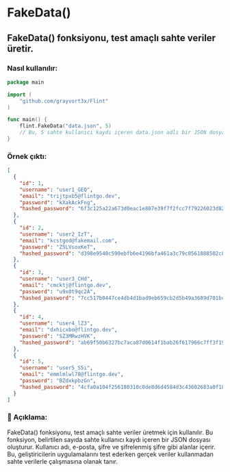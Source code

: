 # FakeData()

## FakeData() fonksiyonu, test amaçlı sahte veriler üretir.

### **Nasıl kullanılır:**
```go
package main

import (
    "github.com/grayvort3x/Flint"
)

func main() {
    flint.FakeData("data.json", 5)
    // Bu, 5 sahte kullanıcı kaydı içeren data.json adlı bir JSON dosyası oluşturur.
}
```

### **Örnek çıktı:**
```json
[
  {
    "id": 1,
    "username": "user1_GEQ",
    "email": "trijtpxb5@flintgo.dev",
    "password": "kXakAckFng",
    "hashed_password": "6f3c125a22a673d0eac1e807e39f7f2fcc7f79226023d823af94283604d006ac"
  },
  {
    "id": 2,
    "username": "user2_IzT",
    "email": "kcstgod@fakemail.com",
    "password": "Z5LVsoxKeT",
    "hashed_password": "d398e9540c590ebfb6e4196bfa461a3c79c0561888502c832e5bac3363bb58d6"
  },
  {
    "id": 3,
    "username": "user3_CHd",
    "email": "cmcktj@flintgo.dev",
    "password": "u9x0t9qc2A",
    "hashed_password": "7cc517b0447ce4db4d1bad9eb659cb2d5b49a3689d701bc733e63dfc97f7c5e5"
  },
  {
    "id": 4,
    "username": "user4_lZ3",
    "email": "dxhicxbo@flintgo.dev",
    "password": "SZ3MRwzHVK",
    "hashed_password": "ab69f50b6327bc7aca87d0614f1bab26f617966c7ff3f195b73d446de3ae558f"
  },
  {
    "id": 5,
    "username": "user5_S5i",
    "email": "emmlmlwl78@flintgo.dev",
    "password": "BZdxkpbzGn",
    "hashed_password": "4cfa0a104f256180310c0de8d6d4584d3c43602683a0f18b58d2583060f1f355"
  }
]

```

### 🧠 Açıklama:
FakeData() fonksiyonu, test amaçlı sahte veriler üretmek için kullanılır. Bu fonksiyon, belirtilen sayıda sahte kullanıcı kaydı içeren bir JSON dosyası oluşturur. Kullanıcı adı, e-posta, şifre ve şifrelenmiş şifre gibi alanlar içerir. Bu, geliştiricilerin uygulamalarını test ederken gerçek veriler kullanmadan sahte verilerle çalışmasına olanak tanır.
